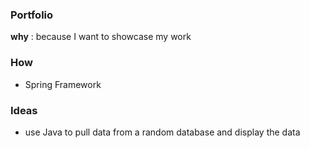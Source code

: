 ### Portfolio
**why** : because I want to showcase my work

### How

* Spring Framework

### Ideas

* use Java to pull data from a random database and display the data

